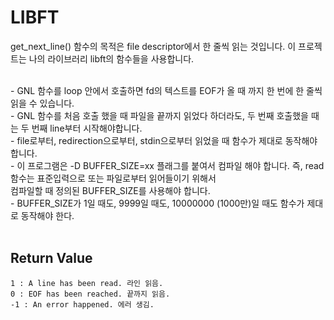 # LIBFT

get_next_line() 함수의 목적은 file descriptor에서 한 줄씩 읽는 것입니다. 이 프로젝트는 나의 라이브러리 libft의 함수들을 사용합니다.
 
<br>
- GNL 함수를 loop 안에서 호출하면 fd의 텍스트를 EOF가 올 때 까지 한 번에 한 줄씩 읽을 수 있습니다.  <br>
- GNL 함수를 처음 호출 했을 때 파일을 끝까지 읽었다 하더라도, 두 번째 호출했을 때는 두 번째 line부터 시작해야합니다.  <br>
- file로부터, redirection으로부터, stdin으로부터 읽었을 때 함수가 제대로 동작해야 합니다.  <br>
- 이 프로그램은 -D BUFFER_SIZE=xx 플래그를 붙여서 컴파일 해야 합니다. 즉, read 함수는 표준입력으로 또는 파일로부터 읽어들이기 위해서  <br>
  컴파일할 때 정의된 BUFFER_SIZE를 사용해야 합니다.  <br>
- BUFFER_SIZE가 1일 때도, 9999일 때도, 10000000 (1000만)일 때도 함수가 제대로 동작해야 한다.  <br>

<br>

## Return Value
```
1 : A line has been read. 라인 읽음.
0 : EOF has been reached. 끝까지 읽음.
-1 : An error happened. 에러 생김.
```
